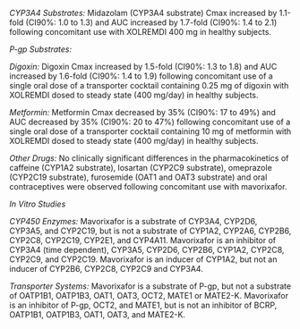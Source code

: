 _CYP3A4 Substrates:_ Midazolam (CYP3A4 substrate) Cmax increased by 1.1-fold (CI90%: 1.0 to 1.3) and AUC increased by 1.7-fold (CI90%: 1.4 to 2.1) following concomitant use with XOLREMDI 400 mg in healthy subjects.

_P-gp Substrates:_

_Digoxin:_ Digoxin Cmax increased by 1.5-fold (CI90%: 1.3 to 1.8) and AUC increased by 1.6-fold (CI90%: 1.4 to 1.9) following concomitant use of a single oral dose of a transporter cocktail containing 0.25 mg of digoxin with XOLREMDI dosed to steady state (400 mg/day) in healthy subjects.

_Metformin:_ Metformin Cmax decreased by 35% (CI90%: 17 to 49%) and AUC decreased by 35% (CI90%: 20 to 47%) following concomitant use of a single oral dose of a transporter cocktail containing 10 mg of metformin with XOLREMDI dosed to steady state (400 mg/day) in healthy subjects.

_Other Drugs:_ No clinically significant differences in the pharmacokinetics of caffeine (CYP1A2 substrate), losartan (CYP2C9 substrate), omeprazole (CYP2C19 substrate), furosemide (OAT1 and OAT3 substrate) and oral contraceptives were observed following concomitant use with mavorixafor.

_In Vitro Studies_

_CYP450 Enzymes:_ Mavorixafor is a substrate of CYP3A4, CYP2D6, CYP3A5, and CYP2C19, but is not a substrate of CYP1A2, CYP2A6, CYP2B6, CYP2C8, CYP2C19, CYP2E1, and CYP4A11. Mavorixafor is an inhibitor of CYP3A4 (time dependent), CYP3A5, CYP2D6, CYP2B6, CYP1A2, CYP2C8, CYP2C9, and CYP2C19. Mavorixafor is an inducer of CYP1A2, but not an inducer of CYP2B6, CYP2C8, CYP2C9 and CYP3A4.

_Transporter Systems:_ Mavorixafor is a substrate of P-gp, but not a substrate of OATP1B1, OATP1B3, OAT1, OAT3, OCT2, MATE1 or MATE2-K. Mavorixafor is an inhibitor of P-gp, OCT2, and MATE1, but is not an inhibitor of BCRP, OATP1B1, OATP1B3, OAT1, OAT3, and MATE2-K.
